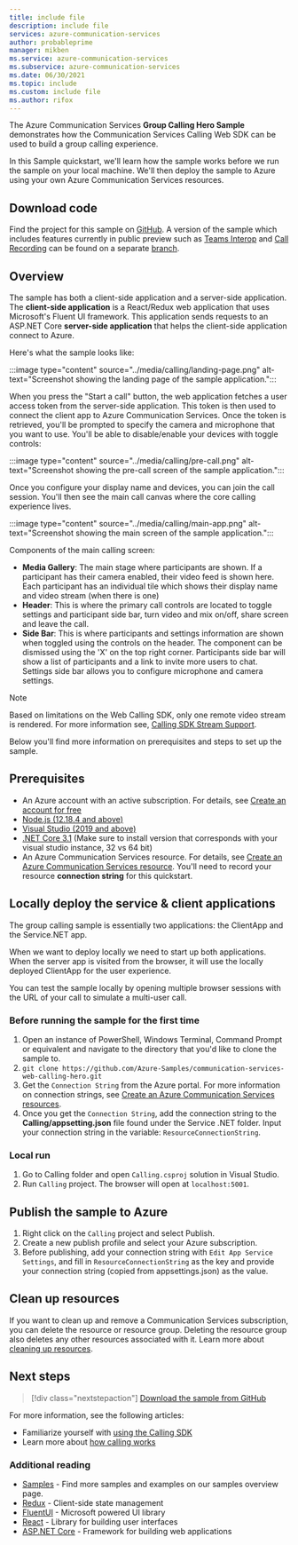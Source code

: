 ```yaml
---
title: include file
description: include file
services: azure-communication-services
author: probableprime
manager: mikben
ms.service: azure-communication-services
ms.subservice: azure-communication-services
ms.date: 06/30/2021
ms.topic: include
ms.custom: include file
ms.author: rifox
---
```


The Azure Communication Services **Group Calling Hero Sample** demonstrates how the Communication Services Calling Web SDK can be used to build a group calling experience.

In this Sample quickstart, we'll learn how the sample works before we run the sample on your local machine. We'll then deploy the sample to Azure using your own Azure Communication Services resources.

## Download code

Find the project for this sample on [GitHub](https://github.com/Azure-Samples/communication-services-web-calling-hero). A version of the sample which includes features currently in public preview such as [Teams Interop](../../concepts/teams-interop.md) and [Call Recording](../../concepts/voice-video-calling/call-recording.md) can be found on a separate [branch](https://github.com/Azure-Samples/communication-services-web-calling-hero/tree/public-preview).

## Overview

The sample has both a client-side application and a server-side application. The **client-side application** is a React/Redux web application that uses Microsoft's Fluent UI framework. This application sends requests to an ASP.NET Core **server-side application** that helps the client-side application connect to Azure.

Here's what the sample looks like:

:::image type="content" source="../media/calling/landing-page.png" alt-text="Screenshot showing the landing page of the sample application.":::

When you press the "Start a call" button, the web application fetches a user access token from the server-side application. This token is then used to connect the client app to Azure Communication Services. Once the token is retrieved, you'll be prompted to specify the camera and microphone that you want to use. You'll be able to disable/enable your devices with toggle controls:

:::image type="content" source="../media/calling/pre-call.png" alt-text="Screenshot showing the pre-call screen of the sample application.":::

Once you configure your display name and devices, you can join the call session. You'll then see the main call canvas where the core calling experience lives.

:::image type="content" source="../media/calling/main-app.png" alt-text="Screenshot showing the main screen of the sample application.":::

Components of the main calling screen:

- **Media Gallery**: The main stage where participants are shown. If a participant has their camera enabled, their video feed is shown here. Each participant has an individual tile which shows their display name and video stream (when there is one)
- **Header**: This is where the primary call controls are located to toggle settings and participant side bar, turn video and mix on/off, share screen and leave the call.
- **Side Bar**: This is where participants and settings information are shown when toggled using the controls on the header. The component can be dismissed using the 'X' on the top right corner. Participants side bar will show a list of participants and a link to invite more users to chat. Settings side bar allows you to configure microphone and camera settings.

> [!NOTE]
> Based on limitations on the Web Calling SDK, only one remote video stream is rendered. For more information see, [Calling SDK Stream Support](../../concepts/voice-video-calling/calling-sdk-features.md#calling-sdk-streaming-support).

Below you'll find more information on prerequisites and steps to set up the sample.

## Prerequisites

- An Azure account with an active subscription. For details, see [Create an account for free](https://azure.microsoft.com/free/?WT.mc_id=A261C142F)
- [Node.js (12.18.4 and above)](https://nodejs.org/en/download/)
- [Visual Studio (2019 and above)](https://visualstudio.microsoft.com/vs/)
- [.NET Core 3.1](https://dotnet.microsoft.com/download/dotnet-core/3.1) (Make sure to install version that corresponds with your visual studio instance, 32 vs 64 bit)
- An Azure Communication Services resource. For details, see [Create an Azure Communication Services resource](../../quickstarts/create-communication-resource.md). You'll need to record your resource **connection string** for this quickstart.

## Locally deploy the service & client applications

The group calling sample is essentially two applications: the ClientApp and the Service.NET app.

When we want to deploy locally we need to start up both applications. When the server app is visited from the browser, it will use the locally deployed ClientApp for the user experience.

You can test the sample locally by opening multiple browser sessions with the URL of your call to simulate a multi-user call.

### Before running the sample for the first time

1. Open an instance of PowerShell, Windows Terminal, Command Prompt or equivalent and navigate to the directory that you'd like to clone the sample to.
2. `git clone https://github.com/Azure-Samples/communication-services-web-calling-hero.git`
3. Get the `Connection String` from the Azure portal. For more information on connection strings, see [Create an Azure Communication Services resources](../../quickstarts/create-communication-resource.md).
4. Once you get the `Connection String`, add the connection string to the **Calling/appsetting.json** file found under the Service .NET folder. Input your connection string in the variable: `ResourceConnectionString`.

### Local run

1. Go to Calling folder and open `Calling.csproj` solution in Visual Studio.
2. Run `Calling` project. The browser will open at `localhost:5001`.

## Publish the sample to Azure

1. Right click on the `Calling` project and select Publish.
2. Create a new publish profile and select your Azure subscription.
3. Before publishing, add your connection string with `Edit App Service Settings`, and fill in `ResourceConnectionString` as the key and provide your connection string (copied from appsettings.json) as the value.

## Clean up resources

If you want to clean up and remove a Communication Services subscription, you can delete the resource or resource group. Deleting the resource group also deletes any other resources associated with it. Learn more about [cleaning up resources](../../quickstarts/create-communication-resource.md#clean-up-resources).

## Next steps

>[!div class="nextstepaction"]
>[Download the sample from GitHub](https://github.com/Azure-Samples/communication-services-web-calling-hero)

For more information, see the following articles:

- Familiarize yourself with [using the Calling SDK](../../quickstarts/voice-video-calling/getting-started-with-calling.md)
- Learn more about [how calling works](../../concepts/voice-video-calling/about-call-types.md)

### Additional reading

- [Samples](./../overview.md) - Find more samples and examples on our samples overview page.
- [Redux](https://redux.js.org/) - Client-side state management
- [FluentUI](https://aka.ms/fluent-ui) - Microsoft powered UI library
- [React](https://reactjs.org/) - Library for building user interfaces
- [ASP.NET Core](/aspnet/core/introduction-to-aspnet-core?preserve-view=true&view=aspnetcore-3.1) - Framework for building web applications